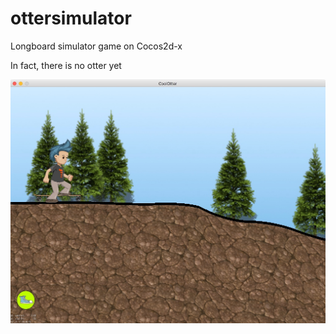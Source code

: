 # ottersimulator
Longboard simulator game on Cocos2d-x

In fact, there is no otter yet

![alt tag](https://raw.githubusercontent.com/CRivlaldo/ottersimulator/master/screenshot.jpg)


